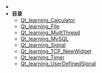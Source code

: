 * 
* **目录**
  * [Qt_learning_Calculator](/study/QT/projects/Qt_learning_Calculator)
  * [Qt_learning_File](/study/QT/projects/Qt_learning_File)
  * [Qt_learning_MuiltThread](/study/QT/projects/Qt_learning_MuiltThread)
  * [Qt_learning_MySQL](/study/QT/projects/Qt_learning_MySQL)
  * [Qt_learning_Signal](/study/QT/projects/Qt_learning_Signal)
  * [Qt_learning_TCP_NewWidget](/study/QT/projects/Qt_learning_TCP_NewWidget)
  * [Qt_learning_Timer](/study/QT/projects/Qt_learning_Timer)
  * [Qt_learning_UserDefinedSignal](/study/QT/projects/Qt_learning_UserDefinedSignal)
